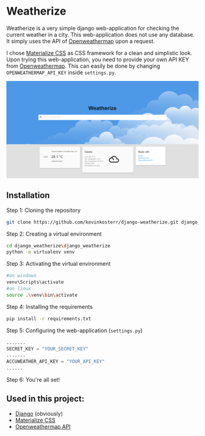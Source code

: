 # Weatherize
Weatherize is a very simple django web-application 
for checking the current weather in a city. This web-application does not 
use any database. It simply uses the API of [Openweathermap](https://openweathermap.org/api) upon a request.

I chose [Materialize CSS](https://materializecss.com) as CSS framework for a clean and simplistic look. 
Upon trying this web-application, you need to provide your own API KEY from 
[Openweathermap](https://openweathermap.org/api). This can easily be done by
changing `OPENWEATHERMAP_API_KEY` inside `settings.py`.

![INDEX](django_weatherize/gh_screenshots/weatherize.png)

## Installation
Step 1: Cloning the repository
```bash
git clone https://github.com/kevinkosterr/django-weatherize.git django_weatherize
```

Step 2: Creating a virtual environment
```bash
cd django_weatherize\django_weatherize
python -m virtualenv venv
```

Step 3: Activating the virtual environment
```bash
#on windows
venv\Scripts\activate
#on linux
source .\venv\bin\activate
```

Step 4: Installing the requirements
```bash
pip install -r requirements.txt
```

Step 5: Configuring the web-application (`settings.py`)
```python
.......
SECRET_KEY = "YOUR_SECRET_KEY"
.......
ACCUWEATHER_API_KEY = "YOUR_API_KEY"
......
```

Step 6: You're all set!

## Used in this project:
- [Django](https://www.djangoproject.com/) (obviously)
- [Materialize CSS](https://materializecss.com)
- [Openweathermap API](https://openweathermap.org/api)
